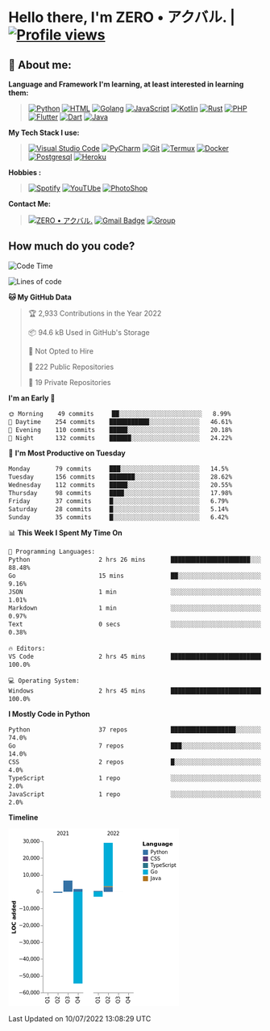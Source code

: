 # **Hello there**, I'm ZERO • アクバル. | [![Profile views](https://gpvc.arturio.dev/Ryomen-Sukuna)](https://github.com/Ryomen-Sukuna)

## 👦 **About me**:

**Language and Framework I'm learning, at least interested in learning them:**

> [![Python](https://badges.aleen42.com/src/python.svg)](https://python.org)
> [![HTML](https://img.shields.io/badge/-HTML-%232c3e50?style=flat&logo=php)](https://whatwg.org)
> [![Golang](https://badges.aleen42.com/src/golang.svg)](https://golang.org)
> [![JavaScript](https://badges.aleen42.com/src/javascript.svg)](https://nodejs.org)
> [![Kotlin](https://badges.aleen42.com/src/kotlin.svg)](https://kotlinlang.org)
> [![Rust](https://img.shields.io/badge/-rust-%232c3e50?style=flat&logo=rust)](https://rust-lang.org)
> [![PHP](https://img.shields.io/badge/-php-%232c3e50?style=flat&logo=php)](https://www.php.net)
> [![Flutter](https://img.shields.io/badge/-flutter-%232c3e50?style=flat&logo=flutter)](https://flutter.dev)
> [![Dart](https://img.shields.io/badge/-dart-%232c3e50?style=flat&logo=dart)](https://dart.dev)
> [![Java](https://badges.aleen42.com/src/java.svg)](https://www.java.com/en)

**My Tech Stack I use:**

> [![Visual Studio Code](https://badges.aleen42.com/src/visual_studio_code.svg)](https://code.visualstudio.com)
> [![PyCharm](https://img.shields.io/badge/-pycharm-%23007ACC?style=flat&logo=pycharm&logoColor=black&color=black&labelColor=green)](https://www.jetbrains.com/pycharm)
> [![Git](https://img.shields.io/badge/-Git-%23F05032?style=flat&logo=git&logoColor=%23ffffff)](https://git-scm.com)
> [![Termux](https://img.shields.io/badge/-Termux-%232c3e50?style=flat&logo=typescript)](https://termux.com)
> [![Docker](https://badges.aleen42.com/src/docker.svg)](https://www.docker.com/)
> [![Postgresql](https://img.shields.io/badge/-Postgresql-%232c3e50?style=flat&logo=postgresql)](https://postgresql.org)
> [![Heroku](https://img.shields.io/badge/-Heroku-purple?style=flat&logo=heroku)](https://heroku.com)

**Hobbies :**

> [![Spotify](https://badges.aleen42.com/src/spotify.svg)](https://spotify.com)
> [![YouTUbe](https://badges.aleen42.com/src/youtube.svg)](https://spotify.com)
> [![PhotoShop](https://badges.aleen42.com/src/photoshop.svg)](https://www.adobe.com/products/photoshop.html)

**Contact Me:**

> [![ZERO • アクバル.](https://badges.aleen42.com/src/telegram.svg)](https://t.me/Anomaliii)
> [![Gmail Badge](https://img.shields.io/badge/-ryomensukuna83@gmail.com-c14438?style=flat&logo=Gmail&logoColor=white)](https://ryomensukuna83@gmail.com)
> [![Group](https://img.shields.io/badge/dynamic/json?logo=telegram&label=%40RandomAnimeIndonesia&labelColor=282c34&suffix=+members&color=2CA5E0&query=%24.data.totalSubs&url=https%3A%2F%2Fapi.spencerwoo.com%2Fsubstats%2F%3Fsource%3Dtelegram%26queryKey%3DGrup_Anime_Random&longCache=true%22)](https://t.me/Grup_Anime_Random)
 

## **How much do you code?**

<!--START_SECTION:waka-->
![Code Time](http://img.shields.io/badge/Code%20Time-235%20hrs%207%20mins-blue)

![Lines of code](https://img.shields.io/badge/From%20Hello%20World%20I%27ve%20Written--20%20Thousand%20lines%20of%20code-blue)

**🐱 My GitHub Data** 

> 🏆 2,933 Contributions in the Year 2022
 > 
> 📦 94.6 kB Used in GitHub's Storage 
 > 
> 🚫 Not Opted to Hire
 > 
> 📜 222 Public Repositories 
 > 
> 🔑 19 Private Repositories  
 > 
**I'm an Early 🐤** 

```text
🌞 Morning    49 commits     ██░░░░░░░░░░░░░░░░░░░░░░░   8.99% 
🌆 Daytime    254 commits    ███████████░░░░░░░░░░░░░░   46.61% 
🌃 Evening    110 commits    █████░░░░░░░░░░░░░░░░░░░░   20.18% 
🌙 Night      132 commits    ██████░░░░░░░░░░░░░░░░░░░   24.22%

```
📅 **I'm Most Productive on Tuesday** 

```text
Monday       79 commits     ███░░░░░░░░░░░░░░░░░░░░░░   14.5% 
Tuesday      156 commits    ███████░░░░░░░░░░░░░░░░░░   28.62% 
Wednesday    112 commits    █████░░░░░░░░░░░░░░░░░░░░   20.55% 
Thursday     98 commits     ████░░░░░░░░░░░░░░░░░░░░░   17.98% 
Friday       37 commits     █░░░░░░░░░░░░░░░░░░░░░░░░   6.79% 
Saturday     28 commits     █░░░░░░░░░░░░░░░░░░░░░░░░   5.14% 
Sunday       35 commits     █░░░░░░░░░░░░░░░░░░░░░░░░   6.42%

```


📊 **This Week I Spent My Time On** 

```text
💬 Programming Languages: 
Python                   2 hrs 26 mins       ██████████████████████░░░   88.48% 
Go                       15 mins             ██░░░░░░░░░░░░░░░░░░░░░░░   9.16% 
JSON                     1 min               ░░░░░░░░░░░░░░░░░░░░░░░░░   1.01% 
Markdown                 1 min               ░░░░░░░░░░░░░░░░░░░░░░░░░   0.97% 
Text                     0 secs              ░░░░░░░░░░░░░░░░░░░░░░░░░   0.38%

🔥 Editors: 
VS Code                  2 hrs 45 mins       █████████████████████████   100.0%

💻 Operating System: 
Windows                  2 hrs 45 mins       █████████████████████████   100.0%

```

**I Mostly Code in Python** 

```text
Python                   37 repos            ██████████████████░░░░░░░   74.0% 
Go                       7 repos             ███░░░░░░░░░░░░░░░░░░░░░░   14.0% 
CSS                      2 repos             █░░░░░░░░░░░░░░░░░░░░░░░░   4.0% 
TypeScript               1 repo              ░░░░░░░░░░░░░░░░░░░░░░░░░   2.0% 
JavaScript               1 repo              ░░░░░░░░░░░░░░░░░░░░░░░░░   2.0%

```


**Timeline**

![Chart not found](https://raw.githubusercontent.com/Ryomen-Sukuna/Ryomen-Sukuna/master/charts/bar_graph.png) 


 Last Updated on 10/07/2022 13:08:29 UTC
<!--END_SECTION:waka-->
